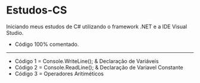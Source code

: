 # Estudos-CS
Iniciando meus estudos de C# utilizando o framework .NET e a IDE Visual Studio. 

- Código 100% comentado.

---

* Código 1 = Console.WriteLine(); & Declaração de Variáveis
* Código 2 = Console.ReadLine(); & Declaração de Variavel Constante
* Código 3 = Operadores Aritiméticos


